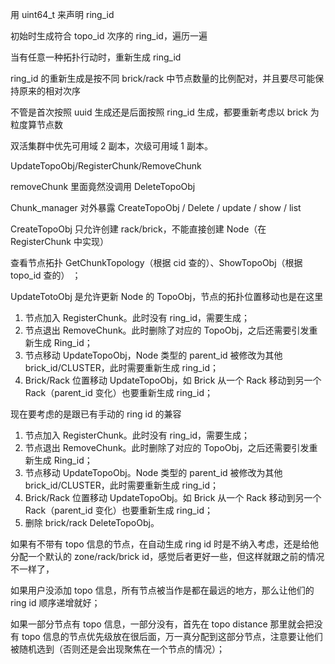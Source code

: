 用 uint64_t 来声明 ring_id

初始时生成符合 topo_id 次序的 ring_id，遍历一遍

当有任意一种拓扑行动时，重新生成 ring_id

ring_id 的重新生成是按不同 brick/rack 中节点数量的比例配对，并且要尽可能保持原来的相对次序

不管是首次按照 uuid 生成还是后面按照 ring_id 生成，都要重新考虑以 brick 为粒度算节点数



双活集群中优先可用域 2 副本，次级可用域 1 副本。

UpdateTopoObj/RegisterChunk/RemoveChunk



removeChunk 里面竟然没调用 DeleteTopoObj

Chunk_manager 对外暴露 CreateTopoObj / Delete / update / show / list

CreateTopoObj 只允许创建 rack/brick，不能直接创建 Node（在 RegisterChunk 中实现）

查看节点拓扑 GetChunkTopology（根据 cid 查的）、ShowTopoObj（根据 topo_id 查的） ；

UpdateTotoObj 是允许更新 Node 的 TopoObj，节点的拓扑位置移动也是在这里

1. 节点加入 RegisterChunk。此时没有 ring_id，需要生成；
2. 节点退出 RemoveChunk。此时删除了对应的 TopoObj，之后还需要引发重新生成 Ring_id；
3. 节点移动 UpdateTopoObj，Node 类型的 parent_id 被修改为其他 brick_id/CLUSTER，此时需要重新生成 ring_id；
4. Brick/Rack 位置移动 UpdateTopoObj，如 Brick 从一个 Rack 移动到另一个 Rack（parent_id 变化）也要重新生成 ring_id；

现在要考虑的是跟已有手动的 ring id 的兼容

1. 节点加入 RegisterChunk。此时没有 ring_id，需要生成；
2. 节点退出 RemoveChunk。此时删除了对应的 TopoObj，之后还需要引发重新生成 Ring_id；
3. 节点移动 UpdateTopoObj。Node 类型的 parent_id 被修改为其他 brick_id/CLUSTER，此时需要重新生成 ring_id；
4. Brick/Rack 位置移动 UpdateTopoObj。如 Brick 从一个 Rack 移动到另一个 Rack（parent_id 变化）也要重新生成 ring_id；
5. 删除 brick/rack DeleteTopoObj。

如果有不带有 topo 信息的节点，在自动生成 ring id 时是不纳入考虑，还是给他分配一个默认的 zone/rack/brick id，感觉后者更好一些，但这样就跟之前的情况不一样了，

如果用户没添加 topo 信息，所有节点被当作是都在最远的地方，那么让他们的 ring id 顺序递增就好；

如果一部分节点有 topo 信息，一部分没有，首先在 topo distance 那里就会把没有 topo 信息的节点优先级放在很后面，万一真分配到这部分节点，注意要让他们被随机选到（否则还是会出现聚焦在一个节点的情况）；



